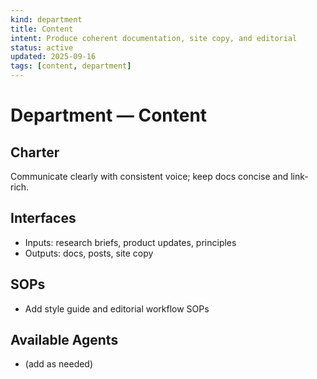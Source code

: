 ```yaml
---
kind: department
title: Content
intent: Produce coherent documentation, site copy, and editorial
status: active
updated: 2025-09-16
tags: [content, department]
---
```


# Department — Content

## Charter
Communicate clearly with consistent voice; keep docs concise and link-rich.

## Interfaces
- Inputs: research briefs, product updates, principles
- Outputs: docs, posts, site copy

## SOPs
- Add style guide and editorial workflow SOPs

## Available Agents
- (add as needed)


